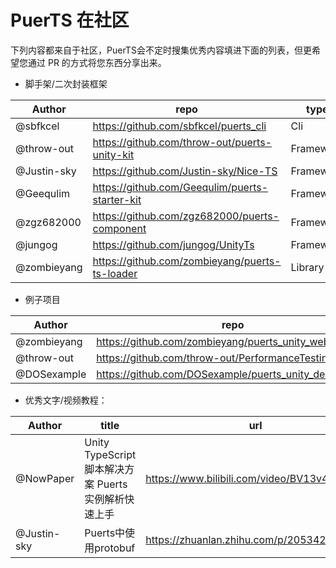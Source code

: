 # PuerTS 在社区

下列内容都来自于社区，PuerTS会不定时搜集优秀内容填进下面的列表，但更希望您通过 PR 的方式将您东西分享出来。

* 脚手架/二次封装框架

| Author | repo | type | star |
| --- | --- | --- | --- |
| @sbfkcel | https://github.com/sbfkcel/puerts_cli | Cli |  |
| @throw-out | https://github.com/throw-out/puerts-unity-kit | Framework | |
| @Justin-sky | https://github.com/Justin-sky/Nice-TS | Framework | 280+ |
| @Geequlim | https://github.com/Geequlim/puerts-starter-kit | Framework | 100+ |
| @zgz682000 | https://github.com/zgz682000/puerts-component | Framework | 20+ |
| @jungog | https://github.com/jungog/UnityTs | Framework | |
| @zombieyang | https://github.com/zombieyang/puerts-ts-loader | Library | |

* 例子项目

| Author | repo | type | star |
| --- | --- | --- | --- |
| @zombieyang | https://github.com/zombieyang/puerts_unity_webgl_demo | Samples | 70+ |
| @throw-out | https://github.com/throw-out/PerformanceTesting | Samples | |
| @DOSexample | https://github.com/DOSexample/puerts_unity_demo | Samples | |


* 优秀文字/视频教程：

| Author | title | url |
| --- | --- | --- |
| @NowPaper | Unity TypeScript 脚本解决方案 Puerts 实例解析快速上手 | https://www.bilibili.com/video/BV13v411g7sV |
| @Justin-sky | Puerts中使用protobuf | https://zhuanlan.zhihu.com/p/205342984 |
